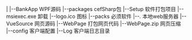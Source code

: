 |
|--BankApp   WPF源码
|--packages  cefSharp包
|--Setup     软件打包项目
   |--msiexec.exe 卸载
   |--logo.ico    图标
   |--packs       必须软件
      |--*.*      本地web服务器
|--VueSource 网页源码
|--WebPage   打包网页代码
   |--WebPage.zip 网页压缩  
|--config    客户端配置
|--Log       客户端日志目录
